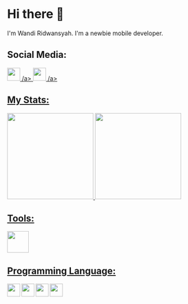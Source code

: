 # Hi there 👋
I'm Wandi Ridwansyah. I'm a newbie mobile developer.

## Social Media:
<a href="https://www.linkedin.com/in/wandi-ridwansyah-725426312/"> <img height="30px" src="https://www.cdnlogo.com/logos/l/66/linkedin-icon.svg" /> /a>
<a href="https://instagram.com/wandy21._"> <img height="30px" src="https://www.cdnlogo.com/logos/i/28/instagram.png" /> /a>

## My Stats:
<img height="200px" src="https://github-readme-stats.vercel.app/api?username=wanzz001" />
<img height="200px" src="https://github-readme-stats.vercel.app/api/top-langs/?username=wanzz001&layout=donut" />

## Tools:
<img width="50px" src="https://www.cdnlogo.com/logos/a/36/android-studio.svg" />

## Programming Language:
<img align="left" width="30px" src="https://www.cdnlogo.com/logos/k/76/kotlin.svg" />
<img align="left" width="30px" src="https://blogger.googleusercontent.com/img/b/R29vZ2xl/AVvXsEjC97Z8BResg5dlPqczsRCFhP6zewWX0X0e7fVPG-G7PuUZwwZVsi9OPoqJYkgqT2h0FI95SsmWzVEgpt8b8HAqFiIxZ98TFtY4lE0b8UrtVJ2HrJebRwl6C9DslsQDl9KnBIrdHS6LtkY/s1600/jetpack+compose+icon_RGB.png" />
<img align="left" width="30px" src="https://www.cdnlogo.com/logos/d/66/dart.svg" />
<img align="left" width="30px" src="https://cdnlogo.com/logos/f/30/flutter.svg" />


